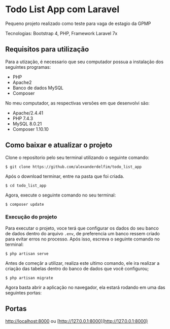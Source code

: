 # Todo List App com Laravel

Pequeno projeto realizado como teste para vaga de estagio da GPMP

Tecnologias: Bootstrap 4, PHP, Framework Laravel 7x

## Requisitos para utilização

Para a utização, é necessario que seu computador possua a instalação dos seguintes programas:

- PHP
- Apache2
- Banco de dados MySQL
- Composer

No meu computador, as respectivas versões em que desenvolvi são: 

- Apache/2.4.41
- PHP 7.4.3
- MySQL 8.0.21 
- Composer 1.10.10

## Como baixar e atualizar o projeto

Clone o repositorio pelo seu terminal utilizando o seguinte comando:

```
$ git clone https://github.com/alexanderdelfim/todo_list_app
```

Após o download terminar, entre na pasta que foi criada.

```
$ cd todo_list_app
```

Agora, execute o seguinte comando no seu terminal:

```
$ composer update
```

### Execução do projeto

Para executar o projeto, voce terá que configurar os dados do seu banco de dados dentro 
do arquivo `.env`, de preferencia um banco ressem criado para evitar erros no processo.
Após isso, escreva o seguinte comando no terminal:

```
$ php artisan serve
```

Antes de começãr a utilizar, realiza este ultimo comando, ele ira realizar a criação das tabelas
dentro do banco de dados que você configurou;

```
$ php artisan migrate
```

Agora basta abrir a aplicação no navegador, ela estará rodando em uma das seguintes portas:

## Portas 

[http://localhost:8000](http://localhost:8000) ou [http://127.0.0.1:8000](http://127.0.0.1:8000)